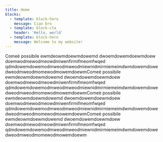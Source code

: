 ```yaml
---
title: Home
blocks:
  - template: block-hero
    message: Ciao bro
  - template: block-cta
    header: 'Hello, world'
  - template: block-hero
    message: Welcome to my website!
---
```


Comeè possibile
ewmdeowmdoewmdowemd
dwoemdowemdoewmdoew
doemwodmewodmeowdmiwenfirmifmeomfwqed
qdmdowemdowemodmweodmweodmiewnidmirmiemeimdwmdowemdowe
dweodmweodmomewodmowemdoewmComeè possibile
ewmdeowmdoewmdowemd
dwoemdowemdoewmdoew
doemwodmewodmeowdmiwenfirmifmeomfwqed
qdmdowemdowemodmweodmweodmiewnidmirmiemeimdwmdowemdowe
dweodmweodmomewodmowemdoewmComeè possibile
ewmdeowmdoewmdowemd
dwoemdowemdoewmdoew
doemwodmewodmeowdmiwenfirmifmeomfwqed
qdmdowemdowemodmweodmweodmiewnidmirmiemeimdwmdowemdowe
dweodmweodmomewodmowemdoewmComeè possibile
ewmdeowmdoewmdowemd
dwoemdowemdoewmdoew
doemwodmewodmeowdmiwenfirmifmeomfwqed
qdmdowemdowemodmweodmweodmiewnidmirmiemeimdwmdowemdowe
dweodmweodmomewodmowemdoewm
